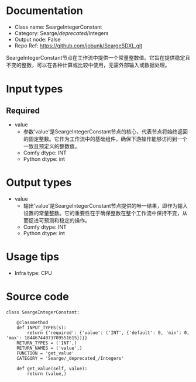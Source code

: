 # Documentation
- Class name: SeargeIntegerConstant
- Category: Searge/_deprecated_/Integers
- Output node: False
- Repo Ref: https://github.com/jobunk/SeargeSDXL.git

SeargeIntegerConstant节点在工作流中提供一个常量整数值。它旨在提供稳定且不变的整数，可以在各种计算或比较中使用，无需外部输入或数据处理。

# Input types
## Required
- value
    - 参数'value'是SeargeIntegerConstant节点的核心，代表节点将始终返回的固定整数。它作为工作流中的基础组件，确保下游操作能够访问到一个一致且预定义的整数值。
    - Comfy dtype: INT
    - Python dtype: int

# Output types
- value
    - 输出'value'是SeargeIntegerConstant节点提供的唯一结果，即作为输入设置的常量整数。它的重要性在于确保整数在整个工作流中保持不变，从而促进可预测和稳定的操作。
    - Comfy dtype: INT
    - Python dtype: int

# Usage tips
- Infra type: CPU

# Source code
```
class SeargeIntegerConstant:

    @classmethod
    def INPUT_TYPES(s):
        return {'required': {'value': ('INT', {'default': 0, 'min': 0, 'max': 18446744073709551615})}}
    RETURN_TYPES = ('INT',)
    RETURN_NAMES = ('value',)
    FUNCTION = 'get_value'
    CATEGORY = 'Searge/_deprecated_/Integers'

    def get_value(self, value):
        return (value,)
```